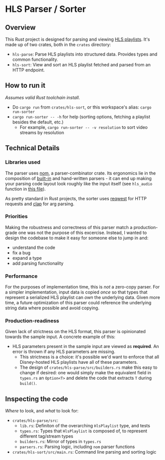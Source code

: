 # HLS Parser / Sorter
## Overview
This Rust project is designed for parsing and viewing [HLS playlists](https://en.wikipedia.org/wiki/M3U#Extended_M3U). It's made up of two crates, both in the `crates` directory:
- `hls-parse`: Parse HLS playlists into structured data. Provides types and common functionality.
- `hls-sort`: View and sort an HLS playlist fetched and parsed from an HTTP endpoint.

## How to run it
_Assumes valid Rust toolchain install_.
- Do `cargo run` from `crates/hls-sort`, or this workspace's alias: `cargo run-sorter`
- `cargo run-sorter -- -h` for help (sorting options, fetching a playlist besides the default, etc.)
    - For example, `cargo run-sorter -- -v resolution` to sort video streams by resolution

## Technical Details
### Libraries used
The parser uses [nom](https://docs.rs/nom/latest/nom/), a parser-combinator crate. Its ergonomics lie in the composition of [built-in](https://github.com/rust-bakery/nom/blob/main/doc/choosing_a_combinator.md) and hand-written parsers - it can end up making your parsing code layout look roughly like the input itself (see `hls_audio` function in [this file](./crates/hls-parse/src/parsers.rs)).

As pretty standard in Rust projects, the sorter uses [reqwest](https://docs.rs/reqwest/latest/reqwest/) for HTTP requests and [clap](https://docs.rs/clap/latest/clap/) for arg parsing.

### Priorities
Making the robustness and correctness of this parser match a production-grade one was not the purpose of this excercise. Instead, I wanted to design the codebase to make it easy for someone else to jump in and:
- understand the code
- fix a bug
- expand a type
- add parsing functionality

### Performance
For the purposes of implementation time, this is _not_ a zero-copy parser. For a simpler implementation, input data is copied _once_ so that types that represent a serialized HLS playlist can _own_ the underlying data. Given more time, a future optimization of this parser could reference the underlying string data where possible and avoid copying.

### Production-readiness
Given lack of strictness on the HLS format, this parser is opinionated towards the sample input. A concrete example of this:
- HLS parameters present in the sample input are viewed as **required**. An error is thrown if any HLS parameters are missing.
    - This strictness is a choice: it's possible we'd want to enforce that all Disney-hosted HLS playlists have all of these parameters.
    - The design of `crates/hls-parse/src/builders.rs` make this easy to change if desired: one would simply make the equivalent field in `types.rs` an `Option<T>` and delete the code that extracts `T` during `build()`.

## Inspecting the code
_Where_ to look, and _what_ to look for:
- `crates/hls-parse/src`:
    - `lib.rs`: Definiton of the overarching `HlsPlaylist` type, and tests
    - `types.rs`: Types that `HlsPlaylist` is composed of, to represent different tag/stream types
    - `builders.rs`: Mirror of types in `types.rs` 
    - `parsers.rs`: Parsing logic, including `nom` parser functions
- `crates/hls-sort/src/main.rs`: Command line parsing and sorting logic
